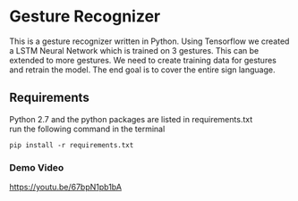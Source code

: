 # Gesture Recognizer
This is a gesture recognizer written in Python. Using Tensorflow we created a LSTM Neural Network which is trained on 3 gestures.
This can be extended to more gestures. We need to create training data for gestures and retrain the model.
The end goal is to cover the entire sign language.
## Requirements
Python 2.7 and the python packages are listed in requirements.txt  
run the following command in the terminal  
```shell
pip install -r requirements.txt
```
### Demo Video
https://youtu.be/67bpN1pb1bA
